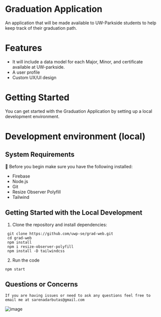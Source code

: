 # Graduation Application
An application that will be made available to UW-Parkside students to help keep track of their graduation path. 

# Features
- It will include a data model for each Major, Minor, and certificate available at UW-parkside. 
- A user profile
- Custom UX/UI design

# Getting Started
You can get started with the Graduation Application by setting up a local development environment. 

# Development environment (local)
## System Requirements
:rotating_light: Before you begin make sure you have the following installed:
- Firebase
- Node.js
- Git 
- Resize Observer Polyfill 
- Tailwind

## Getting Started with the Local Development
1. Clone the repository and install dependencies:
``` 
 git clone https://github.com/uwp-se/grad-web.git
 cd grad-web
 npm install
 npm i resize-observer-polyfill
 npm install -D tailwindcss
```
2. Run the code
```
npm start
```
## Questions or Concerns 
```
If you are having issues or need to ask any questions feel free to email me at sarenadarbutas@gmail.com
```
![image](https://github.com/uwp-se/grad-web/assets/114033216/66b5b9ee-afd2-4019-85a3-d27f57604e1a)
